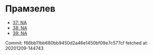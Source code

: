 # Прамзелев
- [37: NA](37.md)
- [38: NA](38.md)
- [39: NA](39.md)

Commit: f66bb11bb680bb9450d2a46e1450bf09e7c577cf
 fetched at: 20201209-144743
